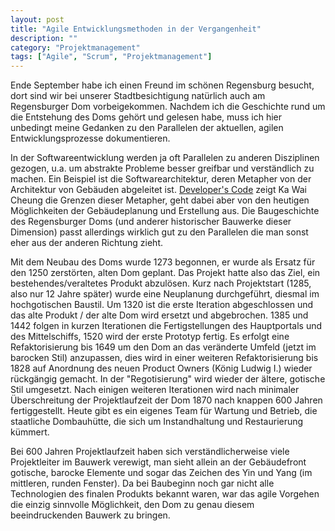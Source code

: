 ```yaml
---
layout: post
title: "Agile Entwicklungsmethoden in der Vergangenheit"
description: ""
category: "Projektmanagement"
tags: ["Agile", "Scrum", "Projektmanagement"]
---
```


Ende September habe ich einen Freund im schönen Regensburg besucht, dort sind wir bei unserer Stadtbesichtigung natürlich auch am Regensburger Dom vorbeigekommen. Nachdem ich die Geschichte rund um die Entstehung des Doms gehört und gelesen habe, muss ich hier unbedingt meine Gedanken zu den Parallelen der aktuellen, agilen Entwicklungsprozesse dokumentieren.

In der Softwareentwicklung werden ja oft Parallelen zu anderen Disziplinen gezogen, u.a. um abstrakte Probleme besser greifbar und verständlich zu machen. Ein Beispiel ist die Softwarearchitektur, deren Metapher von der Architektur von Gebäuden abgeleitet ist. [Developer's Code][1] zeigt Ka Wai Cheung die Grenzen dieser Metapher, geht dabei aber von den heutigen Möglichkeiten der Gebäudeplanung und Erstellung aus. Die Baugeschichte des Regensburger Doms (und anderer historischer Bauwerke dieser Dimension) passt allerdings wirklich gut zu den Parallelen die man sonst eher aus der anderen Richtung zieht.

Mit dem Neubau des Doms wurde 1273 begonnen, er wurde als Ersatz für den 1250 zerstörten, alten Dom geplant. Das Projekt hatte also das Ziel, ein bestehendes/veraltetes Produkt abzulösen. Kurz nach Projektstart (1285, also nur 12 Jahre später) wurde eine Neuplanung durchgeführt, diesmal im hochgotischen Baustil. Um 1320 ist die erste Iteration abgeschlossen und das alte Produkt / der alte Dom wird ersetzt und abgebrochen. 1385 und 1442 folgen in kurzen Iterationen die Fertigstellungen des Hauptportals und des Mittelschiffs, 1520 wird der erste Prototyp fertig. Es erfolgt eine Refaktorisierung bis 1649 um den Dom an das veränderte Umfeld (jetzt im barocken Stil) anzupassen, dies wird in einer weiteren Refaktorisierung bis 1828 auf Anordnung des neuen Product Owners (König Ludwig I.) wieder rückgängig gemacht. In der "Regotisierung" wird wieder der ältere, gotische Stil umgesetzt. Nach einigen weiteren Iterationen wird nach minimaler Überschreitung der Projektlaufzeit der Dom 1870 nach knappen 600 Jahren fertiggestellt. Heute gibt es ein eigenes Team für Wartung und Betrieb, die staatliche Dombauhütte, die sich um Instandhaltung und Restaurierung kümmert.

Bei 600 Jahren Projektlaufzeit haben sich verständlicherweise viele Projektleiter im Bauwerk verewigt, man sieht allein an der Gebäudefront gotische, barocke Elemente und sogar das Zeichen des Yin und Yang (im mittleren, runden Fenster). Da bei Baubeginn noch gar nicht alle Technologien des finalen Produkts bekannt waren, war das agile Vorgehen die einzig sinnvolle Möglichkeit, den Dom zu genau diesem beeindruckenden Bauwerk zu bringen.

[1]: http://www.amazon.de/gp/product/1934356794/ref=as_li_ss_tl?ie=UTF8&camp=1638&creative=19454&creativeASIN=1934356794&linkCode=as2&tag=wwwnilsloewed-21

